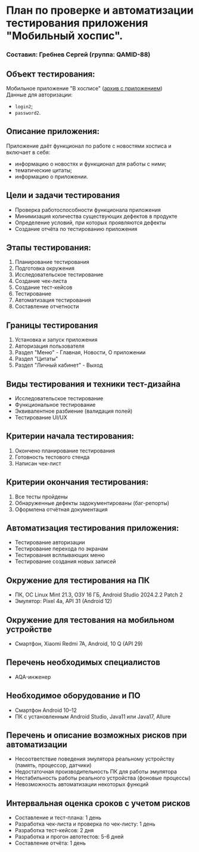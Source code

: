 # План по проверке и автоматизации тестирования приложения "Мобильный хоспис".

### Составил: Гребнев Сергей (группа: QAMID-88)

## Объект тестирования:

Мобильное приложение "В хосписе" ([архив с приложением](https://drive.google.com/drive/u/1/folders/14Sl8CAiIzFqtyXx6BAmWVlbu3_cXXzH1))\
Данные для авторизации:

- `login2`;
- `password2`.

## Описание приложения:

Приложение даёт функционал по работе с новостями хосписа и включает в себя:

- информацию о новостях и функционал для работы с ними;
- тематические цитаты;
- информацию о приложении.

## Цели и задачи тестирования

- Проверка работоспособности функционала приложения
- Минимизация количества существующих дефектов в продукте
- Определение условий, при которых проявляются дефекты
- Создание отчёта по тестированию приложения

## Этапы тестирования:

1. Планирование тестирования
2. Подготовка окружения
3. Исследовательское тестирование
4. Создание чек-листа
5. Создание тест-кейсов
6. Тестирование
7. Автоматизация тестирования
8. Составление отчетности

## Границы тестирования

1. Установка и запуск приложения
2. Авторизация пользователя
3. Раздел "Меню" - Главная, Новости, О приложении
4. Раздел "Цитаты"
5. Раздел "Личный кабинет" - Выход

## Виды тестирования и техники тест-дизайна

- Исследовательское тестирование
- Функциональное тестирование
- Эквивалентное разбиение (валидация полей)
- Тестирование UI/UX

## Критерии начала тестирования:

1. Окончено планирование тестирования
2. Готовность тестового стенда
3. Написан чек-лист

## Критерии окончания тестирования:

1. Все тесты пройдены
2. Обнаруженные дефекты задокументированы (баг-репорты)
3. Оформлена отчётная документация

## Автоматизация тестирования приложения:

- Тестирование авторизации
- Тестирование перехода по экранам
- Тестирования всплывающих меню
- Тестирование создания новых записей

## Окружение для тестирования на ПК

- ПК, ОС Linux Mint 21.3, ОЗУ 16 ГБ, Android Studio 2024.2.2 Patch 2
- Эмулятор: Pixel 4a, API 31 (Android 12)

## Окружение для тестования на мобильном устройстве

- Смартфон, Xiaomi Redmi 7A, Android, 10 Q (API 29)

## Перечень необходимых специалистов

- AQA-инженер

## Необходимое оборудование и ПО

- Смартфон Android 10–12
- ПК с установленным Android Studio, Java11 или Java17, Allure

## Перечень и описание возможных рисков при автоматизации

- Несоответствие поведения эмулятора реальному устройству (память, процессор, датчики)
- Недостаточная производительность ПК для работы эмулятора
- Нестабильность работы реального устройства (фоновые процессы)
- Невозможность автоматизации некоторых функций

## Интервальная оценка сроков с учетом рисков

- Составление и тест-плана: 1 день
- Разработка чек-листа и проверка по чек-листу: 1 день
- Разработка тест-кейсов: 2 дня
- Разработка и прогон автотестов: 5-6 дней
- Составление отчёта: 1 день
